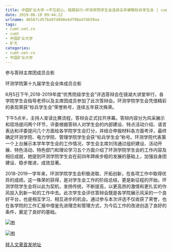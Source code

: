 ```yaml
---
title: 中国矿业大学->不忘初心，砥砺前行—环测学院学生会连续五年蝉联标兵学生会 | cumt.net.cn
date: 2019-06-10 09:44:22
urlname: 46567cd57ba9fd890e4df90a47db59aa
tags: 
- cumt.net.cn
- cumt
- 中国矿业大学
- 矿大
categories:
- cumt.net.cn
- 中国矿业大学
---
```



参与答辩主席团成员合影

环测学院第十九届学生会全体成员合影

6月5日下午,2018-2019年度“优秀院级学生会”评选答辩会在镜湖大讲堂举行，各学院学生会指导老师以及主席团成员参加了此次答辩会。环测学院学生会凭借精彩的表现荣获“标兵学生会”荣誉称号，连续五年获次殊荣。

下午5点半，主持人宣读比赛流程，答辩会正式拉开序幕。答辩内容分为风采展示和现场提问两个环节，评委根据答辩人对学生会的内部建设、特点活动介绍、语言表达和评委提问几个方面给各学院学生会打分，并结合申报材料各方面考评，最终确定环测学院、电力学院、管理学院学生会获“标兵学生会”称号。环测学院代表第一个上台展示本学年学生会的工作情况，学生会主席刘玮通过组织建设、活动开展、特色活动、特色部门和理论学习五个方面介绍了环测学院学生会的工作内容及相应成就，她提到环测学院学生会在前四年蹄疾步稳的发展的基础上，加强自身团建设、稳步推进，成效显著。

2018-2019一学年来，环测学院学生会积极进取、开拓创新，在各项工作中取得优异的成绩。这一殊荣的获得，是对学生会工作的阶段总结，更是新征程的开始，环测学院学生会将以此为契机，发扬传统，不断提高，以更高昂的激情和更扎实的作风投入到新一轮的工作中去。此次学生会评优答辩会既是各学院展示风采的一个良好平台，也是相互学习、相互进步的机会。通过参与本次评选不仅收获了荣誉，也在各学院的工作汇报中借鉴先进理念和管理方式，为今后工作的改进创造了良好的条件，奠定了良好的基础。



![图](http://xwzx.cumt.edu.cn/_upload/article/images/5a/b0/10cbf6df44cbbb23be3a04a6d5b9/cc62ed5e-83a4-41d3-aa98-707c556ec156.png)

![图](http://xwzx.cumt.edu.cn/_upload/article/images/5a/b0/10cbf6df44cbbb23be3a04a6d5b9/9356a5f8-ee10-4b9a-940e-350774b059c4.jpg)

[转入文章首发地址](http://xwzx.cumt.edu.cn/11/cd/c523a528845/page.htm)